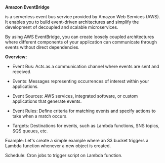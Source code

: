 **Amazon EventBridge** 

is a serverless event bus service provided by Amazon Web Services (AWS). It enables you to build event-driven architectures and simplify the development of decoupled and scalable microservices.

By using AWS EventBridge, you can create loosely coupled architectures where different components of your application can communicate through events without direct dependencies.

**Overview:**

* Event Bus: Acts as a communication channel where events are sent and received.

* Events: Messages representing occurrences of interest within your applications.

* Event Sources: AWS services, integrated software, or custom applications that generate events.

* Event Rules: Define criteria for matching events and specify actions to take when a match occurs.

* Targets: Destinations for events, such as Lambda functions, SNS topics, SQS queues, etc.

Example:
Let's create a simple example where an S3 bucket triggers a Lambda function whenever a new object is created.

Schedule: Cron jobs to trigger script on Lambda function.